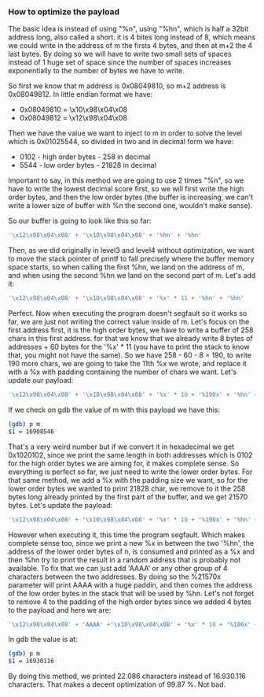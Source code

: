 ### How to optimize the payload

The basic idea is instead of using "%n", using "%hn", which is half a 32bit address long, also called a short. it is 4 bites long instead of 8, which means we could write in the address of m the firsts 4 bytes, and then at m+2 the 4 last bytes. By doing so we will have to write two small sets of spaces instead of 1 huge set of space since the number of spaces increases exponentially to the number of bytes we have to write.

So first we know that m address is 0x08049810, so m+2 address is 0x08049812. In little endian format we have:
- 0x08049810 = \x10\x98\x04\x08
- 0x08049812 = \x12\x98\x04\x08

Then we have the value we want to inject to m in order to solve the level which is 0x01025544, so divided in two and in decimal form we have:
- 0102 - high order bytes - 258   in decimal
- 5544 - low order bytes  - 21828 in decimal

Important to say, in this method we are going to use 2 times "%n", so we have to write the lowest decimal score first, so we will first write the high order bytes, and then the low order bytes (the buffer is increasing, we can't write a lower size of buffer with %n the second one, wouldn't make sense).

So our buffer is going to look like this so far:

```py
'\x12\x98\x04\x08' + '\x10\x98\x04\x08' + '%hn' + '%hn'
```

Then, as we did originally in level3 and level4 without optimization, we want to move the stack pointer of printf to fall precisely where the buffer memory space starts, so when calling the first %hn, we land on the address of m, and when using the second %hn we land on the second part of m. Let's add it:

```py
'\x12\x98\x04\x08' + '\x10\x98\x04\x08' + '%x' * 11 + '%hn' + '%hn'
```

Perfect. Now when executing the program doesn't segfault so it works so far, we are just not writing the correct value inside of m. Let's focus on the first address first, it is the high order bytes, we have to write a buffer of 258 chars in this first address. for that we know that we already write 8 bytes of addresses + 60 bytes for the '%x' * 11 (you have to print the stack to know that, you might not have the same). So we have 258 - 60 - 8 = 190, to write 190 more chars, we are going to take the 11th %x we wrote, and replace it with a %x with padding containing the number of chars we want. Let's update our payload:

```py
'\x12\x98\x04\x08' + '\x10\x98\x04\x08' + '%x' * 10 + '%190x' + '%hn' + '%hn'
```

If we check on gdb the value of m with this payload we have this:

```sh
(gdb) p m
$1 = 16908546
```

That's a very weird number but if we convert it in hexadecimal we get 0x1020102, since we print the same length in both addresses which is 0102 for the high order bytes we are aiming for, it makes complete sense. So everything is perfect so far, we just need to write the lower order bytes. For that same method, we add a %x with the padding size we want, so for the lower order bytes we wanted to print 21828 char, we remove to it the 258 bytes long already printed by the first part of the buffer, and we get 21570 bytes. Let's update the payload:

```py
'\x12\x98\x04\x08' + '\x10\x98\x04\x08' + '%x' * 10 + '%190x' + '%hn' + '%21570x' + '%hn'
```

However when executing it, this time the program segfault. Which makes complete sense too, since we print a new %x in between the two '%hn', the address of the lower order bytes of n, is consumed and printed as a %x and then %hn try to print the result in a random address that is probably not available. To fix that we can just add 'AAAA' or any other group of 4 characters between the two addresses. By doing so the %21570x parameter will print AAAA with a huge paddin, and then comes the address of the low order bytes in the stack that will be used by %hn. Let's not forget to remove 4 to the padding of the high order bytes since we added 4 bytes to the payload and here we are:

```py
'\x12\x98\x04\x08' + 'AAAA' +'\x10\x98\x04\x08' + '%x' * 10 + '%186x' + '%hn' + '%21570x' + '%hn'
```

In gdb the value is at:

```sh
(gdb) p m
$1 = 16930116
```

By doing this method, we printed 22.086 characters instead of 16.930.116 characters. That makes a decent optimization of 99.87 %. Not bad.
